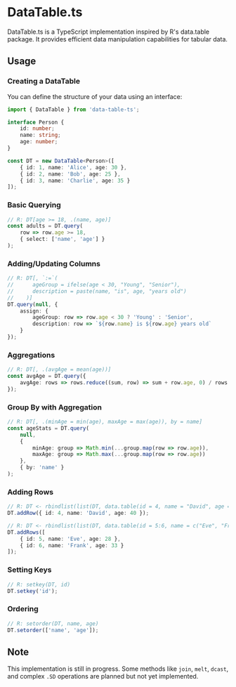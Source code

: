 # DataTable.ts

DataTable.ts is a TypeScript implementation inspired by R's data.table package. It provides efficient data manipulation capabilities for tabular data.

## Usage

### Creating a DataTable

You can define the structure of your data using an interface:

```typescript
import { DataTable } from 'data-table-ts';

interface Person {
    id: number;
    name: string;
    age: number;
}

const DT = new DataTable<Person>([
    { id: 1, name: 'Alice', age: 30 },
    { id: 2, name: 'Bob', age: 25 },
    { id: 3, name: 'Charlie', age: 35 }
]);
```

### Basic Querying

```typescript
// R: DT[age >= 18, .(name, age)]
const adults = DT.query(
    row => row.age >= 18,
    { select: ['name', 'age'] }
);
```

### Adding/Updating Columns

```typescript
// R: DT[, `:=`(
//      ageGroup = ifelse(age < 30, "Young", "Senior"),
//      description = paste(name, "is", age, "years old")
//    )]
DT.query(null, {
    assign: {
        ageGroup: row => row.age < 30 ? 'Young' : 'Senior',
        description: row => `${row.name} is ${row.age} years old`
    }
});
```

### Aggregations

```typescript
// R: DT[, .(avgAge = mean(age))]
const avgAge = DT.query({
    avgAge: rows => rows.reduce((sum, row) => sum + row.age, 0) / rows.length
});
```

### Group By with Aggregation

```typescript
// R: DT[, .(minAge = min(age), maxAge = max(age)), by = name]
const ageStats = DT.query(
    null,
    {
        minAge: group => Math.min(...group.map(row => row.age)),
        maxAge: group => Math.max(...group.map(row => row.age))
    },
    { by: 'name' }
);
```

### Adding Rows

```typescript
// R: DT <- rbindlist(list(DT, data.table(id = 4, name = "David", age = 40)))
DT.addRow({ id: 4, name: 'David', age: 40 });

// R: DT <- rbindlist(list(DT, data.table(id = 5:6, name = c("Eve", "Frank"), age = c(28, 33))))
DT.addRows([
    { id: 5, name: 'Eve', age: 28 },
    { id: 6, name: 'Frank', age: 33 }
]);
```

### Setting Keys

```typescript
// R: setkey(DT, id)
DT.setkey('id');
```

### Ordering

```typescript
// R: setorder(DT, name, age)
DT.setorder(['name', 'age']);
```

## Note

This implementation is still in progress. Some methods like `join`, `melt`, `dcast`, and complex `.SD` operations are planned but not yet implemented.